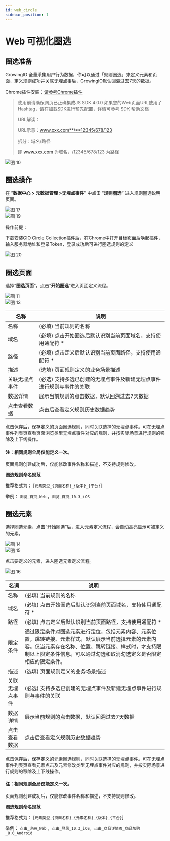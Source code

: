 ```yaml
---
id: web_circle
sidebar_position: 1
---
```


# Web 可视化圈选

## 圈选准备

GrowingIO 全量采集用户行为数据，你可以通过「规则圈选」来定义元素和页面，定义规则成功并关联无埋点事后，GrowingIO默认回溯过去7天的数据。

Chrome插件安装：[请参考Chrome插件](../../../../product-manual/data-management/auto-track/web/auto-track-web-chrome-plugin)​

>使用前请确保网页已正确集成JS SDK 4.0.0
>如果您的Web页面URL使用了Hashtag，请在加载SDK进行预先配置，详情可参考 SDK 帮助文档
>
>URL解读：
>
>URL示意：www.xxx.com**/**12345/678/123
>
>拆分：域名/路径
>
>即 www.xxx.com 为域名，/12345/678/123 为路径

![图 10](/img/pic_pageview_circle_web-data-definition.png)  



## 圈选操作

在 ”**数据中心 \> 元数据管理 \>无埋点事件**” 中点击 “**规则圈选”** 进入规则圈选说明页面。

![图 17](/img/pic_rule_circle_web-data-definition.png)  
![图 19](/img/pic_rulecircle_web-data-definition.png)  



操作前提：

下载安装GIO Circle Collection插件后，在Chrome中打开目标页面后唤起插件，输入服务器地址和登录Token，登录成功后可进行圈选规则的定义

![图 20](/img/pic_circle_login_web-data-definition.png)  



## 圈选页面

选择“**圈选页面**“，点击“**开始圈选**“进入页面定义流程。

![图 11](/img/pic_start_circle_web-data-definition.png)  
![图 13](/img/pic_page_circle-detail_web-data-definition.png)  


| 名称  | 说明  |
| ---  | --- |
| 名称  | (必填) 当前规则的名称 |
| 域名  | (必填) 点击开始圈选后默认识别当前页面域名，支持使用通配符 * |
| 路径  | (必填) 点击定义后默认识别当前页面路径，支持使用通配符 * |
| 描述  | (选填) 页面规则定义的业务场景描述 |
| 关联无埋点事件 |(必选) 支持多选已创建的无埋点事件及新建无埋点事件进行规则与事件的关联 |
| 数据详情| 展示当前规则的点击数据，默认回溯过去7天数据 |
| 点击查看数据 |点击后查看定义规则历史数据趋势 |

点击保存后，保存定义的页面圈选规则，同时关联选择的无埋点事件。可在无埋点事件列表页查看页面浏览类型无埋点事件对应的规则，并按实际场景进行规则的移除及上下线操作。

#### 注：相同规则全局仅能定义一次。

页面规则创建成功后，仅能修改事件名称和描述，不支持规则修改。

**圈选规则命名规范**

推荐格式为： [`元素类型_{页面名称}_{版本}_{平台}`]

举例： `浏览_首页_Web` ，`浏览_首页_10.3_iOS`





## 圈选元素

选择圈选元素，点击“开始圈选“后，进入元素定义流程，会自动高亮显示可被定义的元素。

![图 14](/img/pic_element_start_circle_web-data-definition.png)  
![图 15](/img/pic_page_element_highlight_web-data-definition.png)  

点击要定义的元素，进入圈选元素定义流程。

![图 16](/img/pic_element_circle_detail_web-data-definition.png)  



| 名词   | 说明  |
| --- | --- |
| 名称  | (必填) 当前规则的名称 |
| 域名  | (必填) 点击开始圈选后默认识别当前页面域名，支持使用通配符 * |
| 路径  | (必填) 点击定义后默认识别当前页面路径，支持使用通配符 * |
| 限定条件 | 通过限定条件对圈选元素进行定位，包括元素内容、元素位置，跳转链接、元素样式。默认展示当前选择元素的元素内容。仅当元素存在名称、位置、跳转链接、样式时，才支持限制以上限定条件信息。可以通过勾选和取消勾选定义是否限定相应的限定条件。|
| 描述  | (选填) 页面规则定义的业务场景描述 |
| 关联无埋点事件 |(必选) 支持多选已创建的无埋点事件及新建无埋点事件进行规则与事件的关联 |
| 数据详情| 展示当前规则的点击数据，默认回溯过去7天数据 |
| 点击查看数据 |点击后查看定义规则历史数据趋势 |

点击保存后，保存定义的元素圈选规则，同时关联选择的无埋点事件。可在无埋点事件列表页查看元素点击及元素修改类型无埋点事件对应的规则，并按实际场景进行规则的移除及上下线操作。

#### 注：相同规则全局仅能定义一次。

页面规则创建成功后，仅能修改事件名称和描述，不支持规则修改。


**圈选规则命名规范**

推荐格式为： [`元素类型_{页面名称}_{元素名称}_{版本}_{平台}`]

举例： `点击_注册_Web` ，`点击_登录_10.3_iOS`，`点击_商品详情页_商品加购_8.0_Android`



